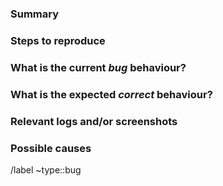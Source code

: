 <!-- After you create the issue, add a link to the operations issue which triggered this bug. Also add links to any related issues. -->

### Summary

<!-- Concise summary of the bug encountered. -->

### Steps to reproduce

<!-- How to reproduce the issue. -->

### What is the current *bug* behaviour?

<!-- What actually happens. -->

### What is the expected *correct* behaviour?

<!-- What you should see instead. -->

### Relevant logs and/or screenshots

<!-- Paste any relevant logs. Use code blocks (```) to format console output, logs and code. -->

### Possible causes

<!-- If you have a theory about the possible cause of the bug, include it here. -->

/label ~type::bug
